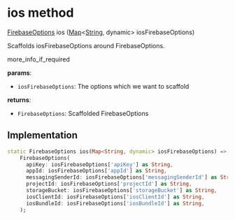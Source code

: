 


# ios method








[FirebaseOptions](https://pub.dev/documentation/firebase_core_platform_interface/4.8.0/firebase_core_platform_interface/FirebaseOptions-class.html) ios
([Map](https://api.flutter.dev/flutter/dart-core/Map-class.html)&lt;[String](https://api.flutter.dev/flutter/dart-core/String-class.html), dynamic> iosFirebaseOptions)





<p>Scaffolds iosFirebaseOptions around FirebaseOptions.</p>
<p>more_info_if_required</p>
<p><strong>params</strong>:</p>
<ul>
<li><code>iosFirebaseOptions</code>: The options which we want to scaffold</li>
</ul>
<p><strong>returns</strong>:</p>
<ul>
<li><code>FirebaseOptions</code>: Scaffolded FirebaseOptions</li>
</ul>



## Implementation

```dart
static FirebaseOptions ios(Map<String, dynamic> iosFirebaseOptions) =>
    FirebaseOptions(
      apiKey: iosFirebaseOptions['apiKey'] as String,
      appId: iosFirebaseOptions['appId'] as String,
      messagingSenderId: iosFirebaseOptions['messagingSenderId'] as String,
      projectId: iosFirebaseOptions['projectId'] as String,
      storageBucket: iosFirebaseOptions['storageBucket'] as String,
      iosClientId: iosFirebaseOptions['iosClientId'] as String,
      iosBundleId: iosFirebaseOptions['iosBundleId'] as String,
    );
```







